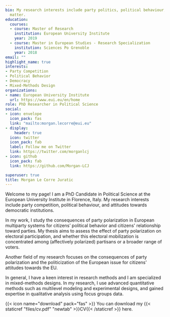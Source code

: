 ```yaml
---
bio: My research interests include party politics, political behaviour, political psychology and democracy. 
  matter.
education:
  courses:
  - course: Master of Research
    institution: European University Institute
    year: 2019
  - course: Master in European Studies - Research Specialization
    institution: Sciences Po Grenoble
    year: 2018
email: ""
highlight_name: true
interests:
- Party Competition
- Political Behavior
- Democracy
- Mixed-Methods Design
organizations:
- name: European University Institute
  url: https://www.eui.eu/en/home
role: PhD Researcher in Political Science
social:
- icon: envelope
  icon_pack: fas
  link: "mailto:morgan.lecorre@eui.eu"
- display:
    header: true
  icon: twitter
  icon_pack: fab
  label: Follow me on Twitter
  link: https://twitter.com/morganlcj
- icon: github
  icon_pack: fab
  link: https://github.com/Morgan-LCJ

superuser: true
title: Morgan Le Corre Juratic
---
```


Welcome to my page! I am a PhD Candidate in Political Science at the European University Institute in Florence, Italy. My research interests include party competition, political behaviour, and attitudes towards democratic institutions. 

In my work, I study the consequences of party polarization in European multiparty systems for citizens’ political behavior and citizens' relationship toward parties. My thesis aims to assess the effect of party polarization on electoral participation, and whether this electoral mobilization is concentrated among (affectively polarized) partisans or a broader range of voters. 

Another field of my research focuses on the consequences of party polarization and the politicization of the European issue for citizens’ attitudes towards the EU.

In general, I have a keen interest in research methods and I am specialized in mixed-methods designs. In my research, I use advanced quantitative methods such as multilevel modeling and experimental designs, and gained expertise in qualitative analysis using focus groups data. 


{{< icon name="download" pack="fas" >}} You can download my {{< staticref "files/cv.pdf" "newtab" >}}CV{{< /staticref >}} here.

